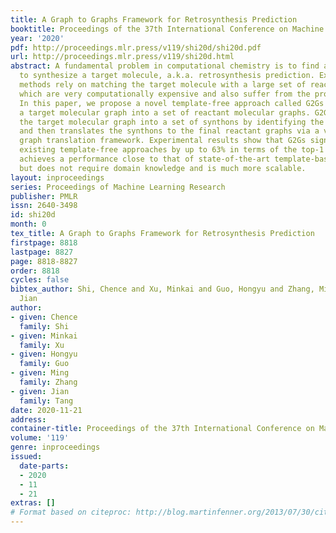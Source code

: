 ```yaml
---
title: A Graph to Graphs Framework for Retrosynthesis Prediction
booktitle: Proceedings of the 37th International Conference on Machine Learning
year: '2020'
pdf: http://proceedings.mlr.press/v119/shi20d/shi20d.pdf
url: http://proceedings.mlr.press/v119/shi20d.html
abstract: A fundamental problem in computational chemistry is to find a set of reactants
  to synthesize a target molecule, a.k.a. retrosynthesis prediction. Existing state-of-the-art
  methods rely on matching the target molecule with a large set of reaction templates,
  which are very computationally expensive and also suffer from the problem of coverage.
  In this paper, we propose a novel template-free approach called G2Gs by transforming
  a target molecular graph into a set of reactant molecular graphs. G2Gs first splits
  the target molecular graph into a set of synthons by identifying the reaction centers,
  and then translates the synthons to the final reactant graphs via a variational
  graph translation framework. Experimental results show that G2Gs significantly outperforms
  existing template-free approaches by up to 63% in terms of the top-1 accuracy and
  achieves a performance close to that of state-of-the-art template-based approaches,
  but does not require domain knowledge and is much more scalable.
layout: inproceedings
series: Proceedings of Machine Learning Research
publisher: PMLR
issn: 2640-3498
id: shi20d
month: 0
tex_title: A Graph to Graphs Framework for Retrosynthesis Prediction
firstpage: 8818
lastpage: 8827
page: 8818-8827
order: 8818
cycles: false
bibtex_author: Shi, Chence and Xu, Minkai and Guo, Hongyu and Zhang, Ming and Tang,
  Jian
author:
- given: Chence
  family: Shi
- given: Minkai
  family: Xu
- given: Hongyu
  family: Guo
- given: Ming
  family: Zhang
- given: Jian
  family: Tang
date: 2020-11-21
address: 
container-title: Proceedings of the 37th International Conference on Machine Learning
volume: '119'
genre: inproceedings
issued:
  date-parts:
  - 2020
  - 11
  - 21
extras: []
# Format based on citeproc: http://blog.martinfenner.org/2013/07/30/citeproc-yaml-for-bibliographies/
---
```


